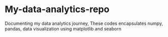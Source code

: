 # My-data-analytics-repo
 Documenting my data analytics journey, These codes encapsulates numpy, pandas, data visualization using matplotlib and seaborn
